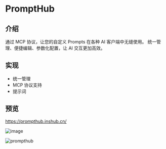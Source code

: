 # PromptHub

## 介绍
通过 MCP 协议，让您的自定义 Prompts 在各种 AI 客户端中无缝使用。
统一管理、便捷编辑、参数化配置，让 AI 交互更加高效。

## 实现
- 统一管理
- MCP 协议支持
- 提示词

## 预览
<https://prompthub.inshub.cn/>

![image](https://inshub.oss-cn-beijing.aliyuncs.com/aigc/prompt_hub.jpg)


![prompthub](https://inshub.oss-cn-beijing.aliyuncs.com/inshub/prompthub.jpg)